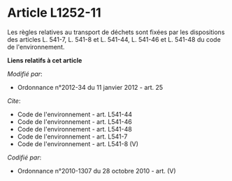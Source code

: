# Article L1252-11

Les règles relatives au transport de déchets sont fixées par les dispositions des articles L. 541-7, L. 541-8 et L. 541-44,
L. 541-46 et L. 541-48 du code de l'environnement.

**Liens relatifs à cet article**

_Modifié par_:

  - Ordonnance n°2012-34 du 11 janvier 2012 - art. 25

_Cite_:

  - Code de l'environnement - art. L541-44
  - Code de l'environnement - art. L541-46
  - Code de l'environnement - art. L541-48
  - Code de l'environnement - art. L541-7
  - Code de l'environnement - art. L541-8 (V)

_Codifié par_:

  - Ordonnance n°2010-1307 du 28 octobre 2010 - art. (V)
